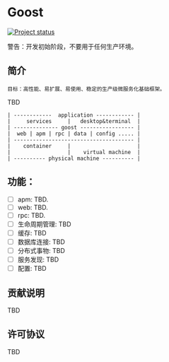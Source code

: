 # Goost

[![Project status](https://img.shields.io/badge/status-Experimental-red.svg)](#status)

警告：开发初始阶段，不要用于任何生产环境。

## 简介

```
目标：高性能、易扩展、易使用、稳定的生产级微服务化基础框架。
```

TBD

```
| ------------  application ------------ |
|     services     |   desktop&terminal  |
| -------------- goost ----------------- |
|  web | apm | rpc | data | config ..... |
| -------------------------------------- |
|    container     |                     |
|                  |    virtual machine  |
| ---------- physical machine ---------- |
```

## 功能：

- [ ] apm: TBD.
- [ ] web: TBD.
- [ ] rpc: TBD.
- [ ] 生命周期管理: TBD
- [ ] 缓存: TBD
- [ ] 数据库连接: TBD
- [ ] 分布式事物: TBD
- [ ] 服务发现: TBD
- [ ] 配置: TBD

## 贡献说明

TBD

## 许可协议

TBD
